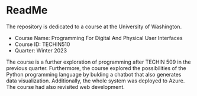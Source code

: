 # ReadMe
The repository is dedicated to a course at the University of Washington.
* Course Name: Programming For Digital And Physical User Interfaces
* Course ID: TECHIN510
* Quarter: Winter 2023

The course is a further exploration of programming after TECHIN 509 in the previous quarter. Furthermore, the course explored the possibilities of the Python programming language by bulding a chatbot that also generates data visualization. Additionally, the whole system was deployed to Azure. The course had also revisited web development.